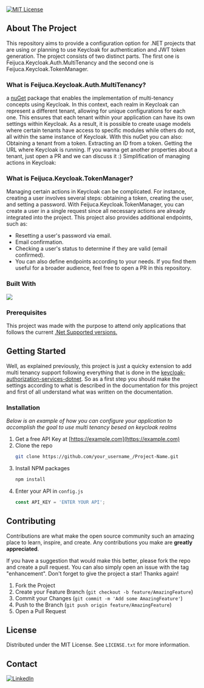 <a id="readme-top"></a>

[![MIT License][license-shield]][license-url]

## About The Project
This repository aims to provide a configuration option for .NET projects that are using or planning to use Keycloak for authentication and JWT token generation.
The project consists of two distinct parts. The first one is Feijuca.Keycloak.Auth.MultiTenancy and the second one is Feijuca.Keycloak.TokenManager.

### What is **Feijuca.Keycloak.Auth.MultiTenancy**?
a [nuGet](https://www.nuget.org/packages/Feijuca.Keycloak.MultiTenancy) package that enables the implementation of multi-tenancy concepts using Keycloak. In this context, each realm in Keycloak can represent a different tenant, allowing for unique configurations for each one. This ensures that each tenant within your application can have its own settings within Keycloak.
As a result, it is possible to create usage models where certain tenants have access to specific modules while others do not, all within the same instance of Keycloak.
With this nuGet you can also:
Obtaining a tenant from a token.
Extracting an ID from a token.
Getting the URL where Keycloak is running.
If you wanna get another properties about a tenant, just open a PR and we can discuss it :)
Simplification of managing actions in Keycloak:

### What is **Feijuca.Keycloak.TokenManager**?
Managing certain actions in Keycloak can be complicated. For instance, creating a user involves several steps: obtaining a token, creating the user, and setting a password.
With Feijuca.Keycloak.TokenManager, you can create a user in a single request since all necessary actions are already integrated into the project.
This project also provides additional endpoints, such as:
- Resetting a user's password via email.
- Email confirmation.
- Checking a user's status to determine if they are valid (email confirmed).
- You can also define endpoints according to your needs. If you find them useful for a broader audience, feel free to open a PR in this repository.

### Built With
<img src="https://img.shields.io/badge/dotnet8-blue" />

### Prerequisites
This project was made with the purpose to attend only applications that follows the current [.Net Supported versions.](https://dotnet.microsoft.com/en-us/download/dotnet) 

## Getting Started
Well, as explained previously, this project is just a quicky extension to add multi tenancy support following everything that is done in the [keycloak-authorization-services-dotnet](https://nikiforovall.github.io/keycloak-authorization-services-dotnet/).
So as a first step you should make the settings according to what is described in the documentation for this project and first of all understand what was written on the documentation.

### Installation
_Below is an example of how you can configure your application to accomplish the goal to use multi tenancy besed on keycloak realms_

1. Get a free API Key at [https://example.com](https://example.com)
2. Clone the repo
   ```sh
   git clone https://github.com/your_username_/Project-Name.git
   ```
3. Install NPM packages
   ```sh
   npm install
   ```
4. Enter your API in `config.js`
   ```js
   const API_KEY = 'ENTER YOUR API';
   ```

<!-- CONTRIBUTING -->
## Contributing

Contributions are what make the open source community such an amazing place to learn, inspire, and create. Any contributions you make are **greatly appreciated**.

If you have a suggestion that would make this better, please fork the repo and create a pull request. You can also simply open an issue with the tag "enhancement".
Don't forget to give the project a star! Thanks again!

1. Fork the Project
2. Create your Feature Branch (`git checkout -b feature/AmazingFeature`)
3. Commit your Changes (`git commit -m 'Add some AmazingFeature'`)
4. Push to the Branch (`git push origin feature/AmazingFeature`)
5. Open a Pull Request

<!-- LICENSE -->
## License

Distributed under the MIT License. See `LICENSE.txt` for more information.


<!-- CONTACT -->
## Contact
[![LinkedIn][linkedin-shield]][linkedin-url]

[issues-shield]: https://img.shields.io/github/issues/othneildrew/Best-README-Template.svg?style=for-the-badge
[issues-url]: https://github.com/othneildrew/Best-README-Template/issues
[license-shield]: https://img.shields.io/github/license/othneildrew/Best-README-Template.svg?style=for-the-badge
[license-url]: https://github.com/othneildrew/Best-README-Template/blob/master/LICENSE.txt
[linkedin-shield]: https://img.shields.io/badge/-LinkedIn-black.svg?style=for-the-badge&logo=linkedin&colorB=555
[linkedin-url]: https://www.linkedin.com/in/felipemattioli/
[product-screenshot]: images/screenshot.png
